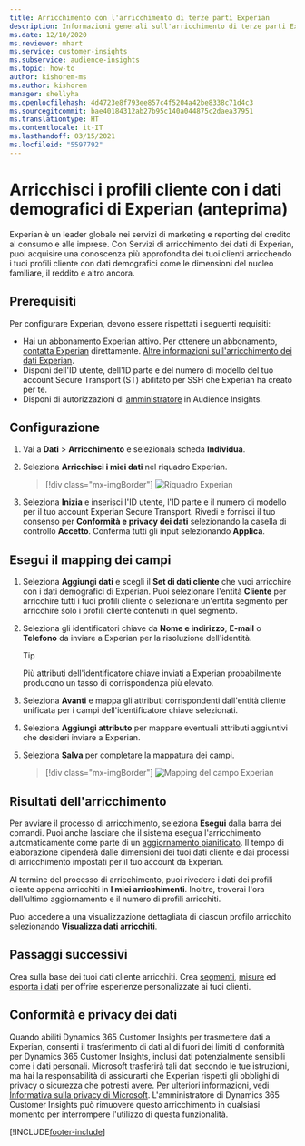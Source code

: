```yaml
---
title: Arricchimento con l'arricchimento di terze parti Experian
description: Informazioni generali sull'arricchimento di terze parti Experian.
ms.date: 12/10/2020
ms.reviewer: mhart
ms.service: customer-insights
ms.subservice: audience-insights
ms.topic: how-to
author: kishorem-ms
ms.author: kishorem
manager: shellyha
ms.openlocfilehash: 4d4723e8f793ee857c4f5204a42be8338c71d4c3
ms.sourcegitcommit: bae40184312ab27b95c140a044875c2daea37951
ms.translationtype: HT
ms.contentlocale: it-IT
ms.lasthandoff: 03/15/2021
ms.locfileid: "5597792"
---
```

# <a name="enrich-customer-profiles-with-demographics-from-experian-preview"></a>Arricchisci i profili cliente con i dati demografici di Experian (anteprima)

Experian è un leader globale nei servizi di marketing e reporting del credito al consumo e alle imprese. Con Servizi di arricchimento dei dati di Experian, puoi acquisire una conoscenza più approfondita dei tuoi clienti arricchendo i tuoi profili cliente con dati demografici come le dimensioni del nucleo familiare, il reddito e altro ancora.

## <a name="prerequisites"></a>Prerequisiti

Per configurare Experian, devono essere rispettati i seguenti requisiti:

- Hai un abbonamento Experian attivo. Per ottenere un abbonamento, [contatta Experian](https://www.experian.com/marketing-services/contact) direttamente. [Altre informazioni sull'arricchimento dei dati Experian](https://www.experian.com/marketing-services/microsoft?cmpid=ems_web_mci_cdppage).
- Disponi dell'ID utente, dell'ID parte e del numero di modello del tuo account Secure Transport (ST) abilitato per SSH che Experian ha creato per te.
- Disponi di autorizzazioni di [amministratore](permissions.md#administrator) in Audience Insights.

## <a name="configuration"></a>Configurazione

1. Vai a **Dati** > **Arricchimento** e selezionala scheda **Individua**.

1. Seleziona **Arricchisci i miei dati** nel riquadro Experian.

   > [!div class="mx-imgBorder"]
   > ![Riquadro Experian](media/experian-tile.png "Riquadro Experian")

1. Seleziona **Inizia** e inserisci l'ID utente, l'ID parte e il numero di modello per il tuo account Experian Secure Transport. Rivedi e fornisci il tuo consenso per **Conformità e privacy dei dati** selezionando la casella di controllo **Accetto**. Conferma tutti gli input selezionando **Applica**.

## <a name="map-your-fields"></a>Esegui il mapping dei campi

1.  Seleziona **Aggiungi dati** e scegli il **Set di dati cliente** che vuoi arricchire con i dati demografici di Experian. Puoi selezionare l'entità **Cliente** per arricchire tutti i tuoi profili cliente o selezionare un'entità segmento per arricchire solo i profili cliente contenuti in quel segmento.

1. Seleziona gli identificatori chiave da **Nome e indirizzo**, **E-mail** o **Telefono** da inviare a Experian per la risoluzione dell'identità.

   > [!TIP]
   > Più attributi dell'identificatore chiave inviati a Experian probabilmente producono un tasso di corrispondenza più elevato.

1. Seleziona **Avanti** e mappa gli attributi corrispondenti dall'entità cliente unificata per i campi dell'identificatore chiave selezionati.

1. Seleziona **Aggiungi attributo** per mappare eventuali attributi aggiuntivi che desideri inviare a Experian.

1.  Seleziona **Salva** per completare la mappatura dei campi.

    > [!div class="mx-imgBorder"]
    > ![Mapping del campo Experian](media/experian-field-mapping.png "Mapping del campo Experian")

## <a name="enrichment-results"></a>Risultati dell'arricchimento

Per avviare il processo di arricchimento, seleziona **Esegui** dalla barra dei comandi. Puoi anche lasciare che il sistema esegua l'arricchimento automaticamente come parte di un [aggiornamento pianificato](system.md#schedule-tab). Il tempo di elaborazione dipenderà dalle dimensioni dei tuoi dati cliente e dai processi di arricchimento impostati per il tuo account da Experian.

Al termine del processo di arricchimento, puoi rivedere i dati dei profili cliente appena arricchiti in **I miei arricchimenti**. Inoltre, troverai l'ora dell'ultimo aggiornamento e il numero di profili arricchiti.

Puoi accedere a una visualizzazione dettagliata di ciascun profilo arricchito selezionando **Visualizza dati arricchiti**.

## <a name="next-steps"></a>Passaggi successivi

Crea sulla base dei tuoi dati cliente arricchiti. Crea [segmenti](segments.md), [misure](measures.md) ed [esporta i dati](export-destinations.md) per offrire esperienze personalizzate ai tuoi clienti.

## <a name="data-privacy-and-compliance"></a>Conformità e privacy dei dati

Quando abiliti Dynamics 365 Customer Insights per trasmettere dati a Experian, consenti il trasferimento di dati al di fuori dei limiti di conformità per Dynamics 365 Customer Insights, inclusi dati potenzialmente sensibili come i dati personali. Microsoft trasferirà tali dati secondo le tue istruzioni, ma hai la responsabilità di assicurarti che Experian rispetti gli obblighi di privacy o sicurezza che potresti avere. Per ulteriori informazioni, vedi [Informativa sulla privacy di Microsoft](https://go.microsoft.com/fwlink/?linkid=396732).
L'amministratore di Dynamics 365 Customer Insights può rimuovere questo arricchimento in qualsiasi momento per interrompere l'utilizzo di questa funzionalità.


[!INCLUDE[footer-include](../includes/footer-banner.md)]
